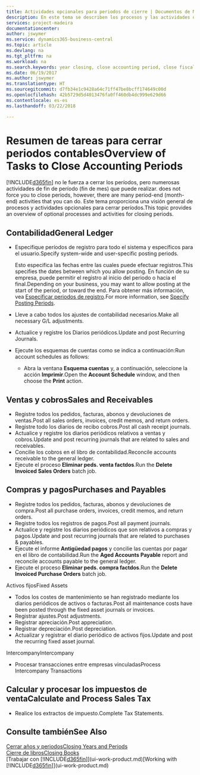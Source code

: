 ```yaml
---
title: Actividades opcionales para periodos de cierre | Documentos de Microsoft
description: En este tema se describen los procesos y las actividades opcionales para cerrar periodos contables en Business Central.
services: project-madeira
documentationcenter: 
author: jswymer
ms.service: dynamics365-business-central
ms.topic: article
ms.devlang: na
ms.tgt_pltfrm: na
ms.workload: na
ms.search.keywords: year closing, close accounting period, close fiscal year, aging, creditor payments, vendor payments
ms.date: 06/19/2017
ms.author: jswymer
ms.translationtype: HT
ms.sourcegitcommit: d7fb34e1c9428a64c71ff47be8bcff174649c00d
ms.openlocfilehash: 42b5729d5d4013476fa0ff460db4dc999e629d66
ms.contentlocale: es-es
ms.lasthandoff: 03/22/2018

---
```

# <a name="overview-of-tasks-to-close-accounting-periods"></a><span data-ttu-id="12a61-103">Resumen de tareas para cerrar periodos contables</span><span class="sxs-lookup"><span data-stu-id="12a61-103">Overview of Tasks to Close Accounting Periods</span></span>
[!INCLUDE[d365fin](includes/d365fin_md.md)]<span data-ttu-id="12a61-104"> no le fuerza a cerrar los períodos, pero numerosas actividades de fin de período (fin de mes) que puede realizar.</span><span class="sxs-lookup"><span data-stu-id="12a61-104"> does not force you to close periods, however, there are many period-end (month-end) activities that you can do.</span></span> <span data-ttu-id="12a61-105">Este tema proporciona una visión general de procesos y actividades opcionales para cerrar períodos.</span><span class="sxs-lookup"><span data-stu-id="12a61-105">This topic provides an overview of optional processes and activities for closing periods.</span></span>  

## <a name="general-ledger"></a><span data-ttu-id="12a61-106">Contabilidad</span><span class="sxs-lookup"><span data-stu-id="12a61-106">General Ledger</span></span>
* <span data-ttu-id="12a61-107">Especifique períodos de registro para todo el sistema y específicos para el usuario.</span><span class="sxs-lookup"><span data-stu-id="12a61-107">Specify system-wide and user-specific posting periods.</span></span>  

    <span data-ttu-id="12a61-108">Esto especifica las fechas entre las cuales puede efectuar registros.</span><span class="sxs-lookup"><span data-stu-id="12a61-108">This specifies the dates between which you allow posting.</span></span> <span data-ttu-id="12a61-109">En función de su empresa, puede permitir el registro al inicio del periodo o hacia el final.</span><span class="sxs-lookup"><span data-stu-id="12a61-109">Depending on your business, you may want to allow posting at the start of the period, or toward the end.</span></span> <span data-ttu-id="12a61-110">Para obtener más información, vea [Especificar periodos de registro](finance-how-specify-posting-periods.md).</span><span class="sxs-lookup"><span data-stu-id="12a61-110">For more information, see [Specify Posting Periods](finance-how-specify-posting-periods.md).</span></span>  
* <span data-ttu-id="12a61-111">Lleve a cabo todos los ajustes de contabilidad necesarios.</span><span class="sxs-lookup"><span data-stu-id="12a61-111">Make all necessary G/L adjustments.</span></span>  
* <span data-ttu-id="12a61-112">Actualice y registre los Diarios periódicos.</span><span class="sxs-lookup"><span data-stu-id="12a61-112">Update and post Recurring Journals.</span></span>  
  <!--* Process Consolidations-->
* <span data-ttu-id="12a61-113">Ejecute los esquemas de cuentas como se indica a continuación:</span><span class="sxs-lookup"><span data-stu-id="12a61-113">Run account schedules as follows:</span></span>  
  * <span data-ttu-id="12a61-114">Abra la ventana **Esquema cuentas** y, a continuación, seleccione la acción **Imprimir**.</span><span class="sxs-lookup"><span data-stu-id="12a61-114">Open the **Account Schedule** window, and then choose the **Print** action.</span></span>  

## <a name="sales-and-receivables"></a><span data-ttu-id="12a61-115">Ventas y cobros</span><span class="sxs-lookup"><span data-stu-id="12a61-115">Sales and Receivables</span></span>
* <span data-ttu-id="12a61-116">Registre todos los pedidos, facturas, abonos y devoluciones de ventas.</span><span class="sxs-lookup"><span data-stu-id="12a61-116">Post all sales orders, invoices, credit memos, and return orders.</span></span>  
* <span data-ttu-id="12a61-117">Registre todo los diarios de recibo cobros.</span><span class="sxs-lookup"><span data-stu-id="12a61-117">Post all cash receipt journals.</span></span>  
* <span data-ttu-id="12a61-118">Actualice y registre los diarios periódicos relativos a ventas y cobros.</span><span class="sxs-lookup"><span data-stu-id="12a61-118">Update and post recurring journals that are related to sales and receivables.</span></span>  
* <span data-ttu-id="12a61-119">Concilie los cobros en el libro de contabilidad.</span><span class="sxs-lookup"><span data-stu-id="12a61-119">Reconcile accounts receivable to the general ledger.</span></span>  
* <span data-ttu-id="12a61-120">Ejecute el proceso **Eliminar peds. venta factdos**.</span><span class="sxs-lookup"><span data-stu-id="12a61-120">Run the **Delete Invoiced Sales Orders** batch job.</span></span>  

## <a name="purchases-and-payables"></a><span data-ttu-id="12a61-121">Compras y pagos</span><span class="sxs-lookup"><span data-stu-id="12a61-121">Purchases and Payables</span></span>
* <span data-ttu-id="12a61-122">Registre todos los pedidos, facturas, abonos y devoluciones de compra.</span><span class="sxs-lookup"><span data-stu-id="12a61-122">Post all purchase orders, invoices, credit memos, and return orders.</span></span>  
* <span data-ttu-id="12a61-123">Registre todos los registros de pagos.</span><span class="sxs-lookup"><span data-stu-id="12a61-123">Post all payment journals.</span></span>  
* <span data-ttu-id="12a61-124">Actualice y registre los diarios periódicos que son relativos a compras y pagos.</span><span class="sxs-lookup"><span data-stu-id="12a61-124">Update and post recurring journals that are related to purchases & payables.</span></span>  
* <span data-ttu-id="12a61-125">Ejecute el informe **Antigüedad pagos** y concilie las cuentas por pagar en el libro de contabilidad.</span><span class="sxs-lookup"><span data-stu-id="12a61-125">Run the **Aged Accounts Payable** report and reconcile accounts payable to the general ledger.</span></span>  
* <span data-ttu-id="12a61-126">Ejecute el proceso **Eliminar peds. compra factdos**.</span><span class="sxs-lookup"><span data-stu-id="12a61-126">Run the **Delete Invoiced Purchase Orders** batch job.</span></span>  

<span data-ttu-id="12a61-127">Activos fijos</span><span class="sxs-lookup"><span data-stu-id="12a61-127">Fixed Assets</span></span>
* <span data-ttu-id="12a61-128">Todos los costes de mantenimiento se han registrado mediante los diarios periódicos de activos o facturas.</span><span class="sxs-lookup"><span data-stu-id="12a61-128">Post all maintenance costs have been posted through the fixed asset journals or invoices.</span></span>
* <span data-ttu-id="12a61-129">Registrar ajustes.</span><span class="sxs-lookup"><span data-stu-id="12a61-129">Post adjustments.</span></span>
* <span data-ttu-id="12a61-130">Registrar apreciación.</span><span class="sxs-lookup"><span data-stu-id="12a61-130">Post appreciation.</span></span>
* <span data-ttu-id="12a61-131">Registrar depreciación.</span><span class="sxs-lookup"><span data-stu-id="12a61-131">Post depreciation.</span></span>
* <span data-ttu-id="12a61-132">Actualizar y registrar el diario periódico de activos fijos.</span><span class="sxs-lookup"><span data-stu-id="12a61-132">Update and post the recurring fixed asset journal.</span></span>

<span data-ttu-id="12a61-133">Intercompany</span><span class="sxs-lookup"><span data-stu-id="12a61-133">Intercompany</span></span>
* <span data-ttu-id="12a61-134">Procesar transacciones entre empresas vinculadas</span><span class="sxs-lookup"><span data-stu-id="12a61-134">Process Intercompany Transactions</span></span>

## <a name="calculate-and-process-sales-tax"></a><span data-ttu-id="12a61-135">Calcular y procesar los impuestos de venta</span><span class="sxs-lookup"><span data-stu-id="12a61-135">Calculate and Process Sales Tax</span></span>
* <span data-ttu-id="12a61-136">Realice los extractos de impuesto.</span><span class="sxs-lookup"><span data-stu-id="12a61-136">Complete Tax Statements.</span></span>  

## <a name="see-also"></a><span data-ttu-id="12a61-137">Consulte también</span><span class="sxs-lookup"><span data-stu-id="12a61-137">See Also</span></span>
[<span data-ttu-id="12a61-138">Cerrar años y periodos</span><span class="sxs-lookup"><span data-stu-id="12a61-138">Closing Years and Periods</span></span>](year-close-years-periods.md)  
[<span data-ttu-id="12a61-139">Cierre de libros</span><span class="sxs-lookup"><span data-stu-id="12a61-139">Closing Books</span></span>](year-close-books.md)  
<span data-ttu-id="12a61-140">[Trabajar con [!INCLUDE[d365fin](includes/d365fin_md.md)]](ui-work-product.md)</span><span class="sxs-lookup"><span data-stu-id="12a61-140">[Working with [!INCLUDE[d365fin](includes/d365fin_md.md)]](ui-work-product.md)</span></span>

